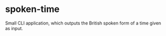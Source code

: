 # spoken-time
Small CLI application, which outputs the British spoken form of a time given as input.
